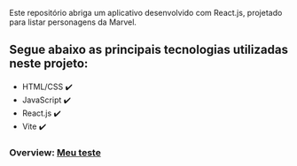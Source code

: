 Este repositório abriga um aplicativo desenvolvido com React.js, projetado para listar personagens da Marvel.

## Segue abaixo as principais tecnologias utilizadas neste projeto:

<div style="margin-top: 20px">
    <ul>
        <li>
            HTML/CSS ✔️
        </li>
        <li>
            JavaScript ✔️
        </li>
        <li>
            React.js ✔️
        </li>
        <li>
           Vite ✔️
        </li>
    </ul>
</div>

### Overview: <a href="https://marvel-characters-anderson.netlify.app/">Meu teste<a>
